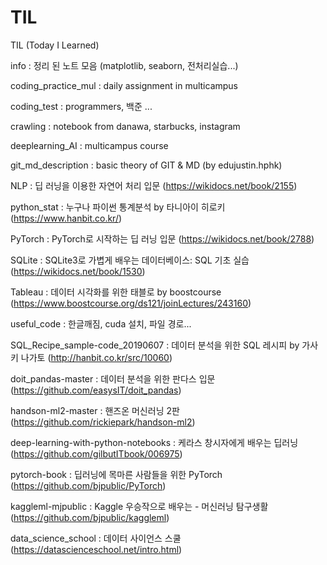 # TIL
TIL (Today I Learned)  


info : 정리 된 노트 모음 (matplotlib, seaborn, 전처리실습...)  


coding_practice_mul : daily assignment in multicampus  


coding_test : programmers, 백준 ...   


crawling : notebook from danawa, starbucks, instagram  


deeplearning_AI : multicampus course  


git_md_description : basic theory of GIT & MD (by edujustin.hphk)  


NLP : 딥 러닝을 이용한 자연어 처리 입문 (https://wikidocs.net/book/2155)  


python_stat : 누구나 파이썬 통계분석 by 타니아이 히로키 (https://www.hanbit.co.kr/)  


PyTorch : PyTorch로 시작하는 딥 러닝 입문 (https://wikidocs.net/book/2788)  


SQLite : SQLite3로 가볍게 배우는 데이터베이스: SQL 기초 실습 (https://wikidocs.net/book/1530)  


Tableau : 데이터 시각화를 위한 태블로 by boostcourse (https://www.boostcourse.org/ds121/joinLectures/243160)  


useful_code : 한글깨짐, cuda 설치, 파일 경로...  


SQL_Recipe_sample-code_20190607 : 데이터 분석을 위한 SQL 레시피 by 가사키 나가토 (http://hanbit.co.kr/src/10060)  


doit_pandas-master : 데이터 분석을 위한 판다스 입문 (https://github.com/easysIT/doit_pandas)  


handson-ml2-master : 핸즈온 머신러닝 2판 (https://github.com/rickiepark/handson-ml2)  


deep-learning-with-python-notebooks : 케라스 창시자에게 배우는 딥러닝 (https://github.com/gilbutITbook/006975)  


pytorch-book : 딥러닝에 목마른 사람들을 위한 PyTorch (https://github.com/bjpublic/PyTorch)  


kaggleml-mjpublic : Kaggle 우승작으로 배우는 - 머신러닝 탐구생활 (https://github.com/bjpublic/kaggleml)  


data_science_school : 데이터 사이언스 스쿨 (https://datascienceschool.net/intro.html)

